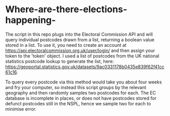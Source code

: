 # Where-are-there-elections-happening-

The script in this repo plugs into the Electoral Commission API and will query individual postcodes drawn from a list, returning a boolean value stored in a list. To use it, you need to create an account at https://api.electoralcommission.org.uk/user/login/ and then assign your token to the 'token' object. I used a list of postcodes from the UK national statistics postcode lookup to generate the list, here: https://geoportal.statistics.gov.uk/datasets/9ac0331178b0435e839f62f41cc61c16.

To query every postcode via this method would take you about four weeks and fry your computer, so instead this script groups by the relevant geography and then randomly samples two postcodes for each. The EC database is incomplete in places, or does not have postcodes stored for defunct postcodes still in the NSPL, hence we sample two for each to minimise error.
